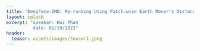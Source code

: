 ```yaml
---
title: "DeepFace-EMD: Re-ranking Using Patch-wise Earth Mover's Distance Improves Out-Of-Distribution Face Identification"
layout: splash
excerpt: "speaker: Hai Phan
          date: 01/19/2022"
header:
  teaser: assets/images/teaser1.jpeg
---
```

